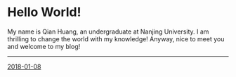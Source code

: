 # Hello World!

My name is Qian Huang, an undergraduate at Nanjing University. I am thrilling to change the world with my knowledge! Anyway, nice to meet you and welcome to my blog!

---

[2018-01-08](../cianhwang.github.io/20180108.md)

